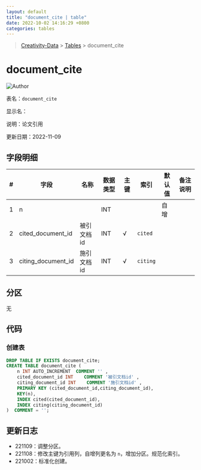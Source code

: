 ```yaml
---
layout: default
title: "document_cite | table"
date: 2022-10-02 14:16:29 +0800
categories: tables
---
```


> [Creativity-Data](/Creativity) > [Tables](/Creativity/tables) > document_cite

# document_cite

![Author](https://img.shields.io/badge/Author-MarioZZJ-blue)

表名：`document_cite`

显示名：

说明：论文引用

更新日期：2022-11-09

## 字段明细

| **#** | **字段**           | **名称**   | **数据类型** | **主键** | **索引** | **默认值** | **备注说明** |
| ----- | ------------------ | --------- | ------------ | -------- | -------- | ---------- | ------------ |
| 1     | n                  |           | INT          |          |          | 自增       |              |
| 2     | cited_document_id  | 被引文档id | INT          | √        |  `cited`  |            |              |
| 3     | citing_document_id | 施引文档id | INT          | √        |  `citing`  |            |              |

## 分区

无

## 代码

### 创建表

```SQL
DROP TABLE IF EXISTS document_cite;
CREATE TABLE document_cite (
    n INT AUTO_INCREMENT  COMMENT '' ,
    cited_document_id INT    COMMENT '被引文档id' ,
    citing_document_id INT    COMMENT '施引文档id' ,
    PRIMARY KEY (cited_document_id,citing_document_id),
    KEY(n),
    INDEX cited(cited_document_id),
    INDEX citing(citing_document_id)
)  COMMENT = '';
```

## 更新日志

* 221109：调整分区。
* 221108：修改主键为引用列，自增列更名为 `n`，增加分区。规范化索引。
* 221002：标准化创建。
